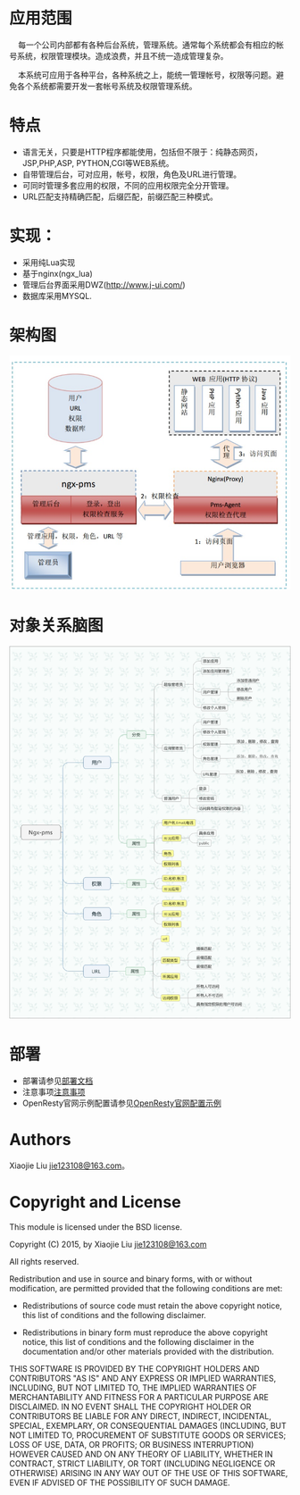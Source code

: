 
# 应用范围
&nbsp;&nbsp;&nbsp;&nbsp;每一个公司内部都有各种后台系统，管理系统。通常每个系统都会有相应的帐号系统，权限管理模块。造成浪费，并且不统一造成管理复杂。

&nbsp;&nbsp;&nbsp;&nbsp;本系统可应用于各种平台，各种系统之上，能统一管理帐号，权限等问题。避免各个系统都需要开发一套帐号系统及权限管理系统。

# 特点
* 语言无关，只要是HTTP程序都能使用，包括但不限于：纯静态网页，JSP,PHP,ASP, PYTHON,CGI等WEB系统。
* 自带管理后台，可对应用，帐号，权限，角色及URL进行管理。
* 可同时管理多套应用的权限，不同的应用权限完全分开管理。
* URL匹配支持精确匹配，后缀匹配，前缀匹配三种模式。

# 实现：
* 采用纯Lua实现
* 基于nginx(ngx_lua)
* 管理后台界面采用DWZ(http://www.j-ui.com/)
* 数据库采用MYSQL.

# 架构图
![架构图](docs/architecture.jpg)

# 对象关系脑图
![对象关系](docs/ngx-pms.jpeg)
 
# 部署
* 部署请参见[部署文档](docs/deploy.md)
* 注意事项[注意事项](docs/usage.md)
* OpenResty官网示例配置请参见[OpenResty官网配置示例](docs/demo_or/README.md)

Authors
=======

Xiaojie Liu <jie123108@163.com>。


Copyright and License
=====================

This module is licensed under the BSD license.

Copyright (C) 2015, by Xiaojie Liu <jie123108@163.com>

All rights reserved.

Redistribution and use in source and binary forms, with or without modification, are permitted provided that the following conditions are met:

* Redistributions of source code must retain the above copyright notice, this list of conditions and the following disclaimer.

* Redistributions in binary form must reproduce the above copyright notice, this list of conditions and the following disclaimer in the documentation and/or other materials provided with the distribution.

THIS SOFTWARE IS PROVIDED BY THE COPYRIGHT HOLDERS AND CONTRIBUTORS "AS IS" AND ANY EXPRESS OR IMPLIED WARRANTIES, INCLUDING, BUT NOT LIMITED TO, THE IMPLIED WARRANTIES OF MERCHANTABILITY AND FITNESS FOR A PARTICULAR PURPOSE ARE DISCLAIMED. IN NO EVENT SHALL THE COPYRIGHT HOLDER OR CONTRIBUTORS BE LIABLE FOR ANY DIRECT, INDIRECT, INCIDENTAL, SPECIAL, EXEMPLARY, OR CONSEQUENTIAL DAMAGES (INCLUDING, BUT NOT LIMITED TO, PROCUREMENT OF SUBSTITUTE GOODS OR SERVICES; LOSS OF USE, DATA, OR PROFITS; OR BUSINESS INTERRUPTION) HOWEVER CAUSED AND ON ANY THEORY OF LIABILITY, WHETHER IN CONTRACT, STRICT LIABILITY, OR TORT (INCLUDING NEGLIGENCE OR OTHERWISE) ARISING IN ANY WAY OUT OF THE USE OF THIS SOFTWARE, EVEN IF ADVISED OF THE POSSIBILITY OF SUCH DAMAGE.